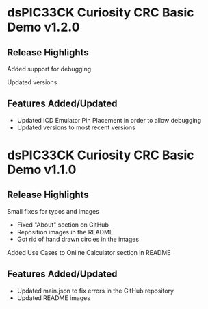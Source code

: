 # dsPIC33CK Curiosity CRC Basic Demo v1.2.0

## Release Highlights

Added support for debugging

Updated versions

## Features Added/Updated
- Updated ICD Emulator Pin Placement in order to allow debugging
- Updated versions to most recent versions

# dsPIC33CK Curiosity CRC Basic Demo v1.1.0

## Release Highlights

Small fixes for typos and images
- Fixed "About" section on GitHub
- Reposition images in the README
- Got rid of hand drawn circles in the images

Added Use Cases to Online Calculator section in README

## Features Added/Updated
- Updated main.json to fix errors in the GitHub repository
- Updated README images 